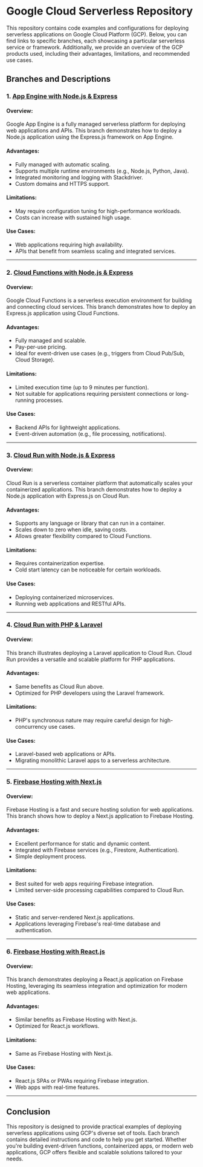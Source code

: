 # Google Cloud Serverless Repository

This repository contains code examples and configurations for deploying serverless applications on Google Cloud Platform (GCP). Below, you can find links to specific branches, each showcasing a particular serverless service or framework. Additionally, we provide an overview of the GCP products used, including their advantages, limitations, and recommended use cases.

## Branches and Descriptions

### 1. [App Engine with Node.js & Express](https://github.com/donireives/google-cloud-serverless/tree/appengine-nodejs-express)
#### Overview:
Google App Engine is a fully managed serverless platform for deploying web applications and APIs. This branch demonstrates how to deploy a Node.js application using the Express.js framework on App Engine.

#### Advantages:
- Fully managed with automatic scaling.
- Supports multiple runtime environments (e.g., Node.js, Python, Java).
- Integrated monitoring and logging with Stackdriver.
- Custom domains and HTTPS support.

#### Limitations:
- May require configuration tuning for high-performance workloads.
- Costs can increase with sustained high usage.

#### Use Cases:
- Web applications requiring high availability.
- APIs that benefit from seamless scaling and integrated services.

---

### 2. [Cloud Functions with Node.js & Express](https://github.com/donireives/google-cloud-serverless/tree/cloudfunction-nodejs-express)
#### Overview:
Google Cloud Functions is a serverless execution environment for building and connecting cloud services. This branch demonstrates how to deploy an Express.js application using Cloud Functions.

#### Advantages:
- Fully managed and scalable.
- Pay-per-use pricing.
- Ideal for event-driven use cases (e.g., triggers from Cloud Pub/Sub, Cloud Storage).

#### Limitations:
- Limited execution time (up to 9 minutes per function).
- Not suitable for applications requiring persistent connections or long-running processes.

#### Use Cases:
- Backend APIs for lightweight applications.
- Event-driven automation (e.g., file processing, notifications).

---

### 3. [Cloud Run with Node.js & Express](https://github.com/donireives/google-cloud-serverless/tree/cloudrun-nodejs-express)
#### Overview:
Cloud Run is a serverless container platform that automatically scales your containerized applications. This branch demonstrates how to deploy a Node.js application with Express.js on Cloud Run.

#### Advantages:
- Supports any language or library that can run in a container.
- Scales down to zero when idle, saving costs.
- Allows greater flexibility compared to Cloud Functions.

#### Limitations:
- Requires containerization expertise.
- Cold start latency can be noticeable for certain workloads.

#### Use Cases:
- Deploying containerized microservices.
- Running web applications and RESTful APIs.

---

### 4. [Cloud Run with PHP & Laravel](https://github.com/donireives/google-cloud-serverless/tree/cloudrun-php-laravel)
#### Overview:
This branch illustrates deploying a Laravel application to Cloud Run. Cloud Run provides a versatile and scalable platform for PHP applications.

#### Advantages:
- Same benefits as Cloud Run above.
- Optimized for PHP developers using the Laravel framework.

#### Limitations:
- PHP's synchronous nature may require careful design for high-concurrency use cases.

#### Use Cases:
- Laravel-based web applications or APIs.
- Migrating monolithic Laravel apps to a serverless architecture.

---

### 5. [Firebase Hosting with Next.js](https://github.com/donireives/google-cloud-serverless/tree/firebase-apphosting-nextjs)
#### Overview:
Firebase Hosting is a fast and secure hosting solution for web applications. This branch shows how to deploy a Next.js application to Firebase Hosting.

#### Advantages:
- Excellent performance for static and dynamic content.
- Integrated with Firebase services (e.g., Firestore, Authentication).
- Simple deployment process.

#### Limitations:
- Best suited for web apps requiring Firebase integration.
- Limited server-side processing capabilities compared to Cloud Run.

#### Use Cases:
- Static and server-rendered Next.js applications.
- Applications leveraging Firebase's real-time database and authentication.

---

### 6. [Firebase Hosting with React.js](https://github.com/donireives/google-cloud-serverless/tree/firebase-hosting-reactjs)
#### Overview:
This branch demonstrates deploying a React.js application on Firebase Hosting, leveraging its seamless integration and optimization for modern web applications.

#### Advantages:
- Similar benefits as Firebase Hosting with Next.js.
- Optimized for React.js workflows.

#### Limitations:
- Same as Firebase Hosting with Next.js.

#### Use Cases:
- React.js SPAs or PWAs requiring Firebase integration.
- Web apps with real-time features.

---

## Conclusion
This repository is designed to provide practical examples of deploying serverless applications using GCP's diverse set of tools. Each branch contains detailed instructions and code to help you get started. Whether you're building event-driven functions, containerized apps, or modern web applications, GCP offers flexible and scalable solutions tailored to your needs.


